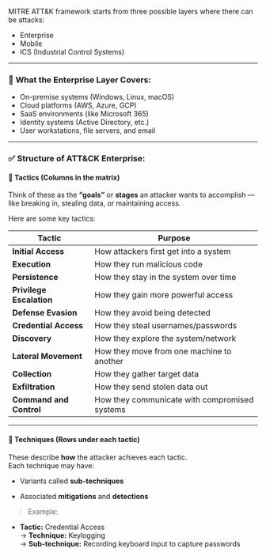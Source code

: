 
MITRE ATT&K framework starts from three possible layers where there can be attacks:
- Enterprise
- Mobile
- ICS (Industrial Control Systems)

---

### 🧠 **What the Enterprise Layer Covers:**

- On-premise systems (Windows, Linux, macOS)
- Cloud platforms (AWS, Azure, GCP)
- SaaS environments (like Microsoft 365)
- Identity systems (Active Directory, etc.)
- User workstations, file servers, and email

---

### ✅ **Structure of ATT&CK Enterprise:**

#### 🔹 **Tactics** (Columns in the matrix)

Think of these as the **“goals”** or **stages** an attacker wants to accomplish — like breaking in, stealing data, or maintaining access.

Here are some key tactics:

|Tactic|Purpose|
|---|---|
|**Initial Access**|How attackers first get into a system|
|**Execution**|How they run malicious code|
|**Persistence**|How they stay in the system over time|
|**Privilege Escalation**|How they gain more powerful access|
|**Defense Evasion**|How they avoid being detected|
|**Credential Access**|How they steal usernames/passwords|
|**Discovery**|How they explore the system/network|
|**Lateral Movement**|How they move from one machine to another|
|**Collection**|How they gather target data|
|**Exfiltration**|How they send stolen data out|
|**Command and Control**|How they communicate with compromised systems|

---

#### 🔹 **Techniques** (Rows under each tactic)

These describe **how** the attacker achieves each tactic.  
Each technique may have:

- Variants called **sub-techniques**
    
- Associated **mitigations** and **detections**
    

> Example:

- **Tactic:** Credential Access  
    → **Technique:** Keylogging  
    → **Sub-technique:** Recording keyboard input to capture passwords